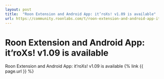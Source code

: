 ```yaml
---
layout: post
title:  "Roon Extension and Android App: it’roXs! v1.09 is available"
url: https://community.roonlabs.com/t/roon-extension-and-android-app-itroxs/105916/227
---
```


# Roon Extension and Android App: it’roXs! v1.09 is available

Roon Extension and Android App: it’roXs! v1.09 is available
{% link {{ page.url }} %}

